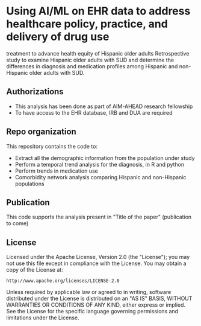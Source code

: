 # Using AI/ML on EHR data to address healthcare policy, practice, and delivery of drug use
treatment to advance health equity of Hispanic older adults
Retrospective study to examine Hispanic older adults with SUD and determine the differences in diagnosis and medication profiles among Hispanic and non-Hispanic older adults with SUD. 

## Authorizations
- This analysis has been done as part of AIM-AHEAD research fellowship
- To have access to the EHR database, IRB and DUA are required

## Repo organization
This repository contains the code to:
- Extract all the demographic information from the population under study
- Perform a temporal trend analysis for the diagnosis, in R and python
- Perform trends in medication use
- Comorbidity network analysis comparing Hispanic and non-Hispanic populations

## Publication
This code supports the analysis present in "Title of the paper" (publication to come)

## License
Licensed under the Apache License, Version 2.0 (the "License");
you may not use this file except in compliance with the License.
You may obtain a copy of the License at:

    http://www.apache.org/licenses/LICENSE-2.0

Unless required by applicable law or agreed to in writing, software
distributed under the License is distributed on an "AS IS" BASIS,
WITHOUT WARRANTIES OR CONDITIONS OF ANY KIND, either express or implied.
See the License for the specific language governing permissions and
limitations under the License.
